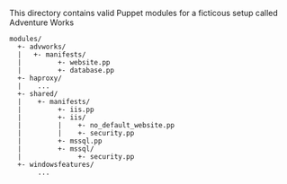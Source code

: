 This directory contains valid Puppet modules for a ficticous setup called Adventure Works

```
modules/
  +- advworks/
  |   +- manifests/
  |         +- website.pp
  |         +- database.pp
  +- haproxy/
  |    ...
  +- shared/
  |    +- manifests/
  |         +- iis.pp
  |         +- iis/
  |         |    +- no_default_website.pp
  |         |    +- security.pp
  |         +- mssql.pp
  |         +- mssql/
  |              +- security.pp
  +- windowsfeatures/
       ...
```